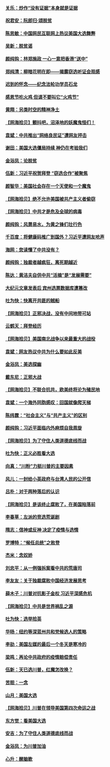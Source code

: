 #### [关乐：炒作“没有证据”本身就是证据](../pages/nsc993/n12583146.md) 
#### [祝君安：阮郎归‧颂脱贫](../pages/nsc993/n12583119.md) 
#### [陈思敏：中国网民互联网上热议美国大选舞弊](../pages/nsc993/n12582845.md) 
#### [吴新：脱贫谣](../pages/nsc993/n12580839.md) 
#### [颜纯钩：林郑施政 一心一意把香港“送中”](../pages/nsc993/n12580805.md) 
#### [郑纯清：柳暗花明在即——揭露窃选听证会观感](../pages/nsc993/n12580795.md) 
#### [迟到的怀念——纪念法轮功学员石龙](../pages/nsc993/n12580245.md) 
#### [感恩节吃火鸡  但请不要叫它“火鸡节”](../pages/nsc993/n12580252.md) 
#### [黄翔：另类时空的精神净土](../pages/nsc993/n12578638.md) 
#### [【网海拾贝】颤抖吧，沼泽地的妖魔鬼怪们！](../pages/nsc993/n12578552.md) 
#### [袁斌：中共推出“网络良民证”遭网友抨击](../pages/nsc993/n12578511.md) 
#### [谢田：美国大选僵局持续 神仍在考验我们](../pages/nsc993/n12577432.md) 
#### [金浴凤：论脱贫](../pages/nsc993/n12576386.md) 
#### [伍新：习近平祝贺拜登 “窃选合作”被聚焦](../pages/nsc993/n12576358.md) 
#### [颜智华：美国社会存在一个天使和一个魔鬼](../pages/nsc993/n12574299.md) 
#### [【网海拾贝】绝不允许美国被共产主义者偷窃](../pages/nsc993/n12573396.md) 
#### [【网海拾贝】中共才是危及全球的病毒](../pages/nsc993/n12571204.md) 
#### [颜纯钩：风萧易水，为黄之锋们壮行色](../pages/nsc993/n12571487.md) 
#### [千百度：将健康码推广到国外？习近平遭网友呛声](../pages/nsc993/n12570808.md) 
#### [海网：您读懂了中共没有？](../pages/nsc993/n12570487.md) 
#### [颜纯钩：独裁者越疯狂，离死期越近](../pages/nsc993/n12569055.md) 
#### [陈达：黄洁夫自供中共“活摘”是“发展需要”](../pages/nsc993/n12568541.md) 
#### [大纪元文章发表后 宾州选票数据库遭篡改](../pages/nsc993/n12568105.md) 
#### [吐为快：快离开共匪的贼船](../pages/nsc993/n12568462.md) 
#### [【网海拾贝】正邪决战，没有中间地带可站](../pages/nsc993/n12568439.md) 
#### [云鹤天：拜登经历](../pages/nsc993/n12567294.md) 
#### [【网海拾贝】美国南北战争以来最重大的战役](../pages/nsc993/n12567247.md) 
#### [袁斌：网友热议中共为什么要如此反美](../pages/nsc993/n12567162.md) 
#### [金浴凤：美选探幽](../pages/nsc993/n12567147.md) 
#### [戴东尼：正邪大战](../pages/nsc993/n12567033.md) 
#### [【网海拾贝】不联合抗共，欧美终将沦为殖民地](../pages/nsc993/n12565068.md) 
#### [袁斌：一个海外同胞感叹：回国就像爬天梯](../pages/nsc993/n12564986.md) 
#### [陈纬霆：“社会主义”与“共产主义”的区别](../pages/nsc993/n12562417.md) 
#### [颜纯钩：习近平面临内外麻烦自我周旋](../pages/nsc993/n12563356.md) 
#### [【网海拾贝】为了守住人类道德底线而战](../pages/nsc993/n12562542.md) 
#### [吐为快：正义必胜看大选](../pages/nsc993/n12561967.md) 
#### [向真：“川粉”力挺川普的主要因素](../pages/nsc993/n12560774.md) 
#### [风儿：一封给小英政府与台湾人民的公开信](../pages/nsc993/n12560581.md) 
#### [吕朴：对于两种落后的认识](../pages/nsc993/n12560492.md) 
#### [【网海拾贝】是该终止腐败了，在美国陷落前](../pages/nsc993/n12559936.md) 
#### [李春草：左派的竞选荒诞剧](../pages/nsc993/n12558380.md) 
#### [隋志：信神或反神 决定了疫情与选情](../pages/nsc993/n12558255.md) 
#### [罗博特：“候任总统”之败登](../pages/nsc993/n12558189.md) 
#### [杰米：念奴娇](../pages/nsc993/n12558174.md) 
#### [刘忠平：从一例强拆案看中共的荒唐司](../pages/nsc993/n12558036.md) 
#### [李友友：关于独裁腐败中国经济发展思考](../pages/nsc993/n12558004.md) 
#### [薛木子：川普对抗影子金权 习近平深感危机](../pages/nsc993/n12557342.md) 
#### [【网海拾贝】中共是世界祸乱之源](../pages/nsc993/n12555353.md) 
#### [吐为快：选举拾英](../pages/nsc993/n12555041.md) 
#### [华旸：纽约等深蓝州共和党候选人的策略](../pages/nsc993/n12554309.md) 
#### [李劼：美国左媒的最后一个冬天是寒冷的](../pages/nsc993/n12552947.md) 
#### [梁鸣：再论中共政府的疫情赔偿责任](../pages/nsc993/n12553012.md) 
#### [伍新：天已选川普，红魔怎改换？](../pages/nsc993/n12552970.md) 
#### [苦胆：一念](../pages/nsc993/n12552957.md) 
#### [山月：美国大选](../pages/nsc993/n12552446.md) 
#### [【网海拾贝】川普在领导美国第四次命运之战](../pages/nsc993/n12551973.md) 
#### [东方觉：看美国大选](../pages/nsc993/n12551647.md) 
#### [安吉：为了守住人类道德底线而战](../pages/nsc993/n12551111.md) 
#### [金浴凤：为川普加油](../pages/nsc993/n12551085.md) 
#### [心升：醒脑歌](../pages/nsc993/n12550984.md) 
